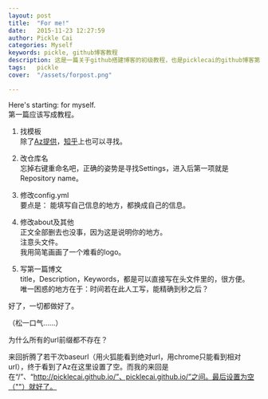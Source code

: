 ```yaml
---
layout: post  
title:  "For me!"  
date:   2015-11-23 12:27:59  
author: Pickle Cai  
categories: Myself  
keywords: pickle, github博客教程
description: 这是一篇关于github搭建博客的初级教程，也是picklecai的github博客第一篇。  
tags:	pickle   
cover:  "/assets/forpost.png"  

---  
```


Here's starting: for myself.   
第一篇应该写成教程。  

1. 找模板  
除了[Az提供](http://azeril.me/blog/Selected-Collection-of-Jekyll-Themes.html)，[知乎](http://www.zhihu.com/question/20223939)上也可以寻找。  

2. 改仓库名  
忘掉右键重命名吧，正确的姿势是寻找Settings，进入后第一项就是Repository name。  

3. 修改config.yml  
要点是： 能填写自己信息的地方，都换成自己的信息。   

4. 修改about及其他  
正文全部删去也没事，因为这是说明你的地方。  
注意头文件。  
我用简笔画画了一个难看的logo。

5. 写第一篇博文  
title，Description，Keywords，都是可以直接写在头文件里的，很方便。  
唯一困惑的地方在于：时间若在此人工写，能精确到秒之后？  

好了，一切都做好了。   
  
（松一口气……）  

为什么所有的url前缀都不存在？  

来回折腾了若干次baseurl（用火狐能看到绝对url，用chrome只能看到相对url），终于看到了Az在这里设置了空。而我的来回是在“/”、“http://picklecai.github.io/”、picklecai.github.io/”之间。最后设置为空（""）就好了。